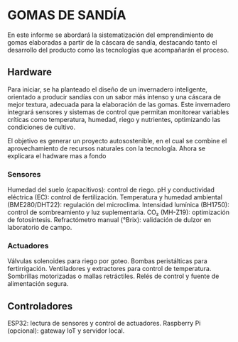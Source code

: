# GOMAS DE SANDÍA

En este informe se abordará la sistematización del emprendimiento de gomas elaboradas a partir de la cáscara de sandía, destacando tanto el desarrollo del producto como las tecnologías que acompañarán el proceso.

## Hardware

Para iniciar, se ha planteado el diseño de un invernadero inteligente, orientado a producir sandías con un sabor más intenso y una cáscara de mejor textura, adecuada para la elaboración de las gomas. Este invernadero integrará sensores y sistemas de control que permitan monitorear variables críticas como temperatura, humedad, riego y nutrientes, optimizando las condiciones de cultivo.

El objetivo es generar un proyecto autosostenible, en el cual se combine el aprovechamiento de recursos naturales con la tecnología.
Ahora se explicara el hadware mas a fondo 

### Sensores 

Humedad del suelo (capacitivos): control de riego.
pH y conductividad eléctrica (EC): control de fertilización.
Temperatura y humedad ambiental (BME280/DHT22): regulación del microclima.
Intensidad lumínica (BH1750): control de sombreamiento y luz suplementaria.
CO₂ (MH-Z19): optimización de fotosíntesis.
Refractómetro manual (°Brix): validación de dulzor en laboratorio de campo.

### Actuadores

Válvulas solenoides para riego por goteo.
Bombas peristálticas para fertirrigación.
Ventiladores y extractores para control de temperatura.
Sombrillas motorizadas o mallas retráctiles.
Relés de control y fuente de alimentación segura.

## Controladores

ESP32: lectura de sensores y control de actuadores.
Raspberry Pi (opcional): gateway IoT y servidor local.
